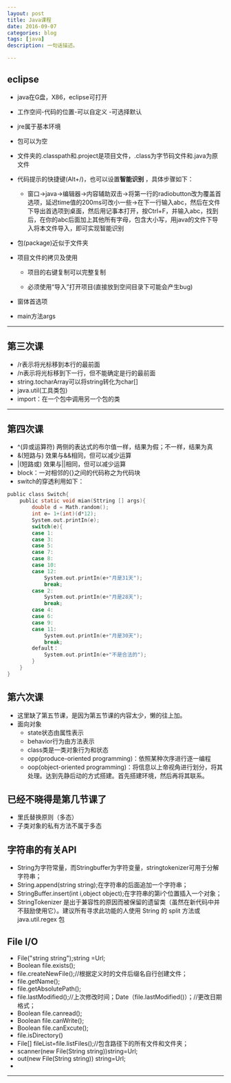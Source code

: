 ```yaml
---
layout: post
title: Java课程
date: 2016-09-07
categories: blog
tags: [java]
description: 一句话描述。

---
```



## eclipse

- java在G盘，X86，eclipse可打开

- 工作空间-代码的位置-可以自定义
  -可选择默认
- jre属于基本环境

- 包可以为空

- 文件夹的.classpath和.project是项目文件，.class为字节码文件和.java为原文件

- 代码提示的快捷键(Alt+/)，也可以设置<b>智能识别</b> ，具体步骤如下：
    - 窗口->java->编辑器->内容辅助双击->将第一行的radiobutton改为覆盖首选项，延迟time值的200ms可改小一些->在下一行输入abc，然后在文件下导出首选项到桌面，然后用记事本打开，按Ctrl+F，并输入abc，找到后，在你的abc后面加上其他所有字母，包含大小写，用java的文件下导入将本文件导入，即可实现智能识别

- 包(package)近似于文件夹

- 项目文件的拷贝及使用

  - 项目的右键复制可以完整复制
  
  - 必须使用“导入”打开项目(直接放到空间目录下可能会产生bug)
  
- 窗体首选项

- main方法args

---

## 第三次课

- /r表示将光标移到本行的最前面
- /n表示将光标移到下一行，但不能确定是行的最前面
- string.tocharArray可以将string转化为char[]
- java.util(工具类包)
- import：在一个包中调用另一个包的类

---

## 第四次课

- ^(异或运算符) 两侧的表达式的布尔值一样，结果为假；不一样，结果为真
- &(短路与) 效果与&&相同，但可以减少运算 
- |(短路或) 效果与||相同，但可以减少运算
- block：一对相邻的{}之间的代码称之为代码块
- switch的穿透利用如下：

```C
public class Switch{
	public static void mian(Sttring [] args){
		double d = Math.random();
		int e= 1+(int)(d*12);
		System.out.printIn(e);
		switch(e){
		case 1:
		case 3:
		case 5:
		case 7:  
		case 8:  
		case 10:  
		case 12:
			System.out.printIn(e+"月是31天"); 
			break; 
		case 2:  
			System.out.printIn(e+"月是28天"); 
			break; 
		case 4:  
		case 6:  
		case 9:  
		case 11:  
			System.out.printIn(e+"月是30天"); 
			break;
		default： 
			System.out.printIn(e+"不是合法的");
		}	
	}
}
```
## 第六次课

- 这里缺了第五节课，是因为第五节课的内容太少，懒的往上加。
- 面向对象
  - state状态由属性表示
  - behavior行为由方法表示
  - class类是一类对象行为和状态
  - opp(produce-oriented programming)：依照某种次序进行逐一编程
  - oop(object-oriented programming)：将信息以上帝视角进行划分，将其处理。达到先静后动的方式搭建。首先搭建环境，然后再将其联系。
  
## 已经不晓得是第几节课了
- 里氏替换原则（多态）
- 子类对象的私有方法不属于多态

## 字符串的有关API
- String为字符常量，而Stringbuffer为字符变量，stringtokenizer可用于分解字符串；
- String.append(string string);在字符串的后面追加一个字符串；
- StringBuffer.insert(int i,object object);在字符串的第i个位置插入一个对象；
- StringTokenizer 是出于兼容性的原因而被保留的遗留类（虽然在新代码中并不鼓励使用它）。建议所有寻求此功能的人使用 String 的 split 方法或 java.util.regex 包

## File I/O
- File("string string");string =Url;
- Boolean file.exists();
- file.createNewFile();//根据定义时的文件后缀名自行创建文件；
- file.getName();
- file.getAbsolutePath();
- file.lastModified();//上次修改时间；Date（file.lastModified()）；//更改日期格式；
- Boolean file.canread();
- Boolean file.canWrite();
- Boolean file.canExcute();
- file.isDirectory()
- File[] fileList=file.listFiles();//包含路径下的所有文件和文件夹；
- scanner(new File(String string))string=Url;
- out(new File(String string)) string=Url;
- 
----


















